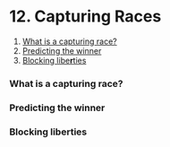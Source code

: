# 12. Capturing Races

1. [What is a capturing race?](12.-capturing-races.md#what-is-a-capturing-race)
2. [Predicting the winner](12.-capturing-races.md#predicting-the-winner)
3. [Blocking libe**r**ties](12.-capturing-races.md#blocking-liberties)

### What is a capturing race?

### Predicting the winner

### Blocking liberties


